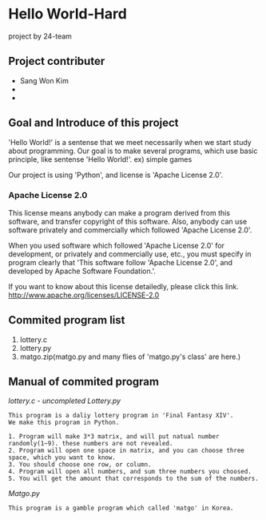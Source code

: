 # Hello World-Hard
project by 24-team


## Project contributer
- Sang Won Kim
- 
- 

## Goal and Introduce of this project
'Hello World!' is a sentense that we meet necessarily when we start study about programming.
Our goal is to make several programs, which use basic principle, like sentense 'Hello World!'.
ex) simple games

Our project is using 'Python', and license is 'Apache License 2.0'.

### Apache License 2.0
This license means anybody can make a program derived from this software, and transfer copyright of this software.
Also, anybody can use software privately and commercially which followed 'Apache License 2.0'.

When you used software which followed 'Apache License 2.0' for development, or privately and commercially use, etc.,
you must specify in program clearly that 'This software follow 'Apache License 2.0', and developed by Apache Software Foundation.'.

If you want to know about this license detailedly, please click this link.
http://www.apache.org/licenses/LICENSE-2.0

## Commited program list

1. lottery.c
2. lottery.py
3. matgo.zip(matgo.py and many flies of 'matgo.py's class' are here.)


## Manual of commited program

*lottery.c - uncompleted*
*Lottery.py*
```
This program is a daliy lottery program in 'Final Fantasy XIV'.
We make this program in Python.

1. Program will make 3*3 matrix, and will put natual number randomly(1~9). these numbers are not revealed. 
2. Program will open one space in matrix, and you can choose three space, which you want to know.
3. You should choose one row, or column.
4. Program will open all numbers, and sum three numbers you choosed.
5. You will get the amount that corresponds to the sum of the numbers.
```

*Matgo.py*
```
This program is a gamble program which called 'matgo' in Korea.
```

##
